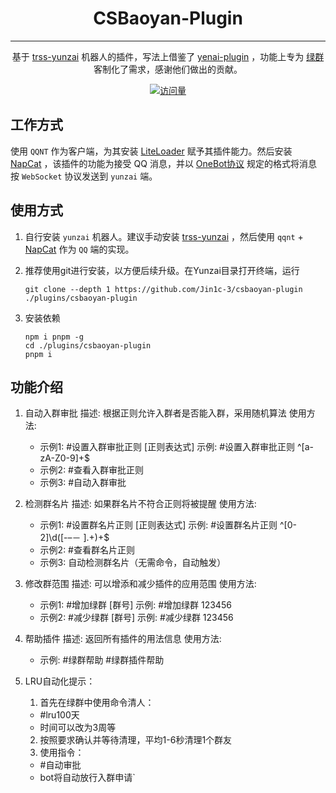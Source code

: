 <div align="center">

# CSBaoyan-Plugin

<hr/>

基于 [trss-yunzai](trss.me) 机器人的插件，写法上借鉴了 [yenai-plugin](yenai.ren) ，功能上专为 [绿群](https://github.com/cs-baoyan) 客制化了需求，感谢他们做出的贡献。

[![访问量](https://profile-counter.glitch.me/Jin1c\-3-csbaoyan\-plugin/count.svg)](https://github.com/Jin1c-3/csbaoyan-plugin)

</div>

## 工作方式

使用 `QQNT` 作为客户端，为其安装 [LiteLoader](https://liteloaderqqnt.github.io/guide/install.html) 赋予其插件能力。然后安装 [NapCat](https://napneko.github.io/zh-CN/guide/getting-started) ，该插件的功能为接受 QQ 消息，并以 [OneBot协议](https://12.onebot.dev/) 规定的格式将消息按 `WebSocket` 协议发送到 `yunzai` 端。

## 使用方式

1. 自行安装 `yunzai` 机器人。建议手动安装 [trss-yunzai](https://github.com/TimeRainStarSky/Yunzai) ，然后使用 `qqnt` + [NapCat](https://napneko.github.io/zh-CN/guide/getting-started) 作为 `QQ` 端的实现。

2. 推荐使用git进行安装，以方便后续升级。在Yunzai目录打开终端，运行

   ```
   git clone --depth 1 https://github.com/Jin1c-3/csbaoyan-plugin ./plugins/csbaoyan-plugin
   ```

3. 安装依赖

   ```
   npm i pnpm -g
   cd ./plugins/csbaoyan-plugin
   pnpm i
   ```

## 功能介绍

1. 自动入群审批
    描述: 根据正则允许入群者是否能入群，采用随机算法
    使用方法: 
    - 示例1: #设置入群审批正则 [正则表达式]
      示例: #设置入群审批正则 ^[a-zA-Z0-9]+$
    - 示例2: #查看入群审批正则
    - 示例3: #自动入群审批

2. 检测群名片
    描述: 如果群名片不符合正则将被提醒
    使用方法: 
    - 示例1: #设置群名片正则 [正则表达式]
      示例: #设置群名片正则 ^[0-2]\\d([-–－ ].+)+$
    - 示例2: #查看群名片正则
    - 示例3: 自动检测群名片（无需命令，自动触发）

3. 修改群范围
    描述: 可以增添和减少插件的应用范围
    使用方法: 
    - 示例1: #增加绿群 [群号]
      示例: #增加绿群 123456
    - 示例2: #减少绿群 [群号]
      示例: #减少绿群 123456

4. 帮助插件
    描述: 返回所有插件的用法信息
    使用方法: 
    - 示例: #绿群帮助 #绿群插件帮助

5. LRU自动化提示：
    1. 首先在绿群中使用命令清人：
      - #lru100天
      - 时间可以改为3周等
    2. 按照要求确认并等待清理，平均1-6秒清理1个群友
    3. 使用指令：
      - #自动审批
      - bot将自动放行入群申请`
